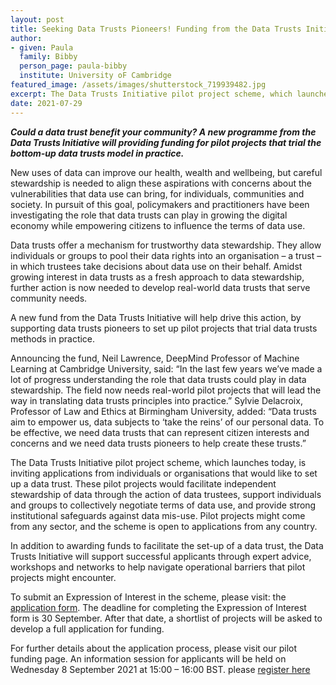 ```yaml
---
layout: post
title: Seeking Data Trusts Pioneers! Funding from the Data Trusts Initiative will support pilot projects to set up real-world data trusts
author:
- given: Paula
  family: Bibby
  person_page: paula-bibby
  institute: University oF Cambridge
featured_image: /assets/images/shutterstock_719939482.jpg
excerpt: The Data Trusts Initiative pilot project scheme, which launches today, is inviting applications from individuals or organisations that would like to set up a data trust. These pilot projects would facilitate independent stewardship of data through the action of data trustees, support individuals and groups to collectively negotiate terms of data use, and provide strong institutional safeguards against data mis-use. Pilot projects might come from any sector, and the scheme is open to applications from any country. 
date: 2021-07-29
---
```


***Could a data trust benefit your community? A new programme from the
Data Trusts Initiative will providing funding for pilot projects that
trial the bottom-up data trusts model in practice.*** 

New uses of data can improve our health, wealth and wellbeing, but
careful stewardship is needed to align these aspirations with concerns
about the vulnerabilities that data use can bring, for individuals,
communities and society. In pursuit of this goal, policymakers and
practitioners have been investigating the role that data trusts can play
in growing the digital economy while empowering citizens to influence
the terms of data use.

Data trusts offer a mechanism for trustworthy data stewardship. They
allow individuals or groups to pool their data rights into an
organisation – a trust – in which trustees take decisions about data use
on their behalf. Amidst growing interest in data trusts as a fresh
approach to data stewardship, further action is now needed to develop
real-world data trusts that serve community needs.

A new fund from the Data Trusts Initiative will help drive this action,
by supporting data trusts pioneers to set up pilot projects that trial
data trusts methods in practice.

Announcing the fund, Neil Lawrence, DeepMind Professor of Machine
Learning at Cambridge University, said: “In the last few years we’ve
made a lot of progress understanding the role that data trusts could
play in data stewardship. The field now needs real-world pilot projects
that will lead the way in translating data trusts principles into
practice.” Sylvie Delacroix, Professor of Law and Ethics at Birmingham
University, added: “Data trusts aim to empower us, data subjects to
‘take the reins’ of our personal data. To be effective, we need data
trusts that can represent citizen interests and concerns and we need
data trusts pioneers to help create these trusts.”

The Data Trusts Initiative pilot project scheme, which launches today,
is inviting applications from individuals or organisations that would
like to set up a data trust. These pilot projects would facilitate
independent stewardship of data through the action of data trustees,
support individuals and groups to collectively negotiate terms of data
use, and provide strong institutional safeguards against data mis-use.
Pilot projects might come from any sector, and the scheme is open to
applications from any country.

In addition to awarding funds to facilitate the set-up of a data trust,
the Data Trusts Initiative will support successful applicants through
expert advice, workshops and networks to help navigate operational
barriers that pilot projects might encounter.

To submit an Expression of Interest in the scheme, please visit: the
[application
form](https://docs.google.com/forms/d/e/1FAIpQLSdTP57wTpAXFkWKArUema21LbXkHQox2Xms52hQeCGQX1XMOg/viewform).
The deadline for completing the Expression of Interest form is 30
September. After that date, a shortlist of projects will be asked to
develop a full application for funding.

For further details about the application process, please visit our
pilot funding page. An information session for applicants will be held
on Wednesday 8 September 2021 at 15:00 – 16:00 BST. please [register
here](https://cl-cam-ac-uk.zoom.us/webinar/register/WN_hWObBWIvTt6wz7VRX4cmmA)
